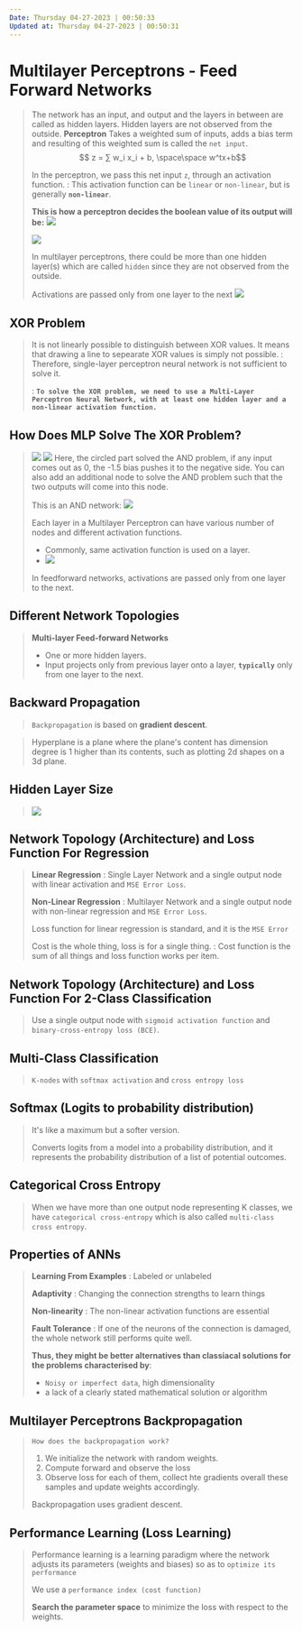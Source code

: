 ```yaml
---
Date: Thursday 04-27-2023 | 00:50:33
Updated at: Thursday 04-27-2023 | 00:50:31
---
```


# Multilayer Perceptrons - Feed Forward Networks
> The network has an input, and output and the layers in between are called as hidden layers. Hidden layers are not observed from the outside.
>  **Perceptron**
> Takes a weighted sum of inputs, adds a bias term and resulting of this weighted sum is called the `net input`.
> $$ z = ∑ w_i x_i + b, \space\space w^tx+b$$
>
> In the perceptron, we pass this net input `z`, through an activation function.
> : This activation function can be `linear` or `non-linear`, but is generally **`non-linear`**.
>
> **This is how a perceptron decides the boolean value of its output will be:**
> ![](2023-06-06-22-30-32.png)
>
> ![](2023-06-06-22-47-16.png)
>
> In multilayer perceptrons, there could be more than one hidden layer(s) which are called `hidden` since they are not observed from the outside.
>
> Activations are passed only from one layer to the next
> ![](2023-06-06-23-01-06.png)

## XOR Problem
> It is not linearly possible to distinguish between XOR values. It means that drawing a line to sepearate XOR values is simply not possible.
> : Therefore, single-layer perceptron neural network is not sufficient to solve it. 
> 
> : **`To solve the XOR problem, we need to use a Multi-Layer Perceptron Neural Network, with at least one hidden layer and a non-linear activation function.`**

## How Does MLP Solve The XOR Problem?
> ![](2023-06-06-23-15-48.png)
> ![](2023-06-06-23-46-24.png)
> Here, the circled part solved the AND problem, if any input comes out as 0, the -1.5 bias pushes it to the negative side. You can also add an additional node to solve the AND problem such that the two outputs will come into this node.
>
> This is an AND network:
> ![](2023-06-06-23-52-16.png)
>
> Each layer in a Multilayer Perceptron can have various number of nodes and different activation functions.
> - Commonly, same activation function is used on a layer.
> - ![](2023-06-07-00-00-11.png)
>
> In feedforward networks, activations are passed only from one layer to the next.

## Different Network Topologies
> **Multi-layer Feed-forward Networks**
> - One or more hidden layers.
> - Input projects only from previous layer onto a layer, **`typically`** only from one layer to the next.

## Backward Propagation
> `Backpropagation` is based on **gradient descent**.

> Hyperplane is a plane where the plane's content has dimension degree is 1 higher than its contents, such as plotting 2d shapes on a 3d plane.

## Hidden Layer Size
> ![](2023-06-07-12-11-42.png)

## Network Topology (Architecture) and Loss Function For Regression
> **Linear Regression**
> : Single Layer Network and a single output node with linear activation and `MSE Error Loss`.
>
> **Non-Linear Regression**
> : Multilayer Network and a single output node with non-linear regression and `MSE Error Loss`.
>
> Loss function for linear regression is standard, and it is the `MSE Error`
>
> Cost is the whole thing, loss is for a single thing. 
> : Cost function is the sum of all things and loss function works per item.

## Network Topology (Architecture) and Loss Function For 2-Class Classification
> Use a single output node with `sigmoid activation function` and `binary-cross-entropy loss (BCE)`.


## Multi-Class Classification
> `K-nodes` with `softmax activation` and `cross entropy loss`

## Softmax (Logits to probability distribution)
> It's like a maximum but a softer version.
>
> Converts logits from a model into a probability distribution, and it represents the probability distribution of a list of potential outcomes.

## Categorical Cross Entropy
> When we have more than one output node representing K classes, we have `categorical cross-entropy` which is also called `multi-class cross entropy`.

## Properties of ANNs
> **Learning From Examples**
> : Labeled or unlabeled
>
> **Adaptivity**
> : Changing the connection strengths to learn things
>
> **Non-linearity**
> : The non-linear activation functions are essential
>
> **Fault Tolerance**
> : If one of the neurons of the connection is damaged, the whole network still performs quite well.
>
> **Thus, they might be better alternatives than classiacal solutions for the problems characterised by**:
> - `Noisy or imperfect data`, high dimensionality
> - a lack of a clearly stated mathematical solution or algorithm

## Multilayer Perceptrons Backpropagation
> `How does the backpropagation work?`
> 1. We initialize the network with random weights.
> 2. Compute forward and observe the loss
> 3. Observe loss for each of them, collect hte gradients overall these samples and update weights accordingly.
>
> Backpropagation uses gradient descent.

## Performance Learning (Loss Learning)
> Performance learning is a learning paradigm where the network adjusts its parameters (weights and biases) so as to `optimize its performance`
>
> We use a `performance index (cost function)`
>
> **Search the parameter space** to minimize the loss with respect to the weights.